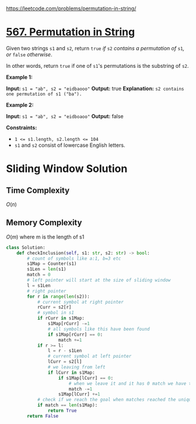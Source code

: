 https://leetcode.com/problems/permutation-in-string/
# [567. Permutation in String](https://leetcode.com/problems/permutation-in-string/)

Given two strings `s1` and `s2`, return `true` _if_ `s2` _contains a permutation of_ `s1`_, or_ `false` _otherwise_.

In other words, return `true` if one of `s1`'s permutations is the substring of `s2`.

**Example 1:**

**Input:** `s1 = "ab", s2 = "eidbaooo"`
**Output:** true
**Explanation:** `s2 contains one permutation of s1 ("ba").`

**Example 2:**

**Input:** `s1 = "ab", s2 = "eidboaoo"`
**Output:** false

**Constraints:**

- `1 <= s1.length, s2.length <= 104`
- `s1` and `s2` consist of lowercase English letters.


# Sliding Window Solution
		
## Time Complexity
$O(n)$

## Memory Complexity
$O(m)$ where m is the length of s1

```python
class Solution:
    def checkInclusion(self, s1: str, s2: str) -> bool:
        # count of symbols like a:1, b=3 etc
        s1Map = Counter(s1)
        s1Len = len(s1)
        match = 0
        # left pointer will start at the size of sliding window
        l = s1Len
        # right pointer
        for r in range(len(s2)):
            # current symbol at right pointer
            rCurr = s2[r]
            # symbol in s1
            if rCurr in s1Map:
                s1Map[rCurr] -=1
                # all symbols like this have been found
                if s1Map[rCurr] == 0:
                    match +=1
            if r >= l:
                l = r - s1Len
                # current symbol at left pointer
                lCurr = s2[l]
                # we leaving from left
                if lCurr in s1Map:
                    if s1Map[lCurr] == 0:
                        # when we leave it and it has 0 match we have to decrase match
                        match -=1
                    s1Map[lCurr] +=1
            # check if we reach the goal when matches reached the unique symbols count
            if match == len(s1Map):
                return True
        return False
```